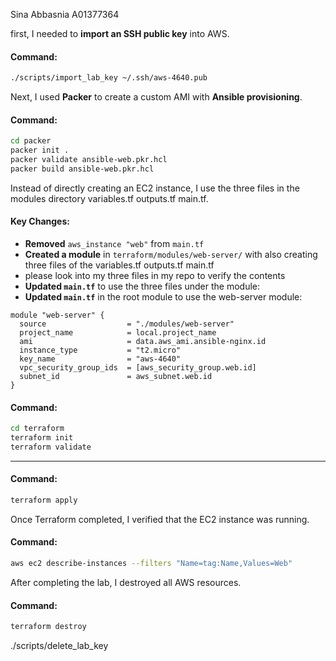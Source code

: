 Sina Abbasnia A01377364


first, I needed to **import an SSH public key** into AWS.

#### **Command:**
```bash
./scripts/import_lab_key ~/.ssh/aws-4640.pub
```


Next, I used **Packer** to create a custom AMI with **Ansible provisioning**.

#### **Command:**
```bash
cd packer
packer init .
packer validate ansible-web.pkr.hcl
packer build ansible-web.pkr.hcl
```



Instead of directly creating an EC2 instance, I use the three files in the modules directory variables.tf outputs.tf main.tf.

#### **Key Changes:**
- **Removed** `aws_instance "web"` from `main.tf`
- **Created a module** in `terraform/modules/web-server/` with also creating three files of the variables.tf outputs.tf main.tf
- please look into my three files in my repo to verify the contents 
- **Updated `main.tf`** to use the three files under the module:
- **Updated `main.tf`** in the root module to use the web-server module:

```hcl
module "web-server" {
  source                  = "./modules/web-server"
  project_name            = local.project_name
  ami                     = data.aws_ami.ansible-nginx.id
  instance_type           = "t2.micro"
  key_name                = "aws-4640"
  vpc_security_group_ids  = [aws_security_group.web.id]
  subnet_id               = aws_subnet.web.id
}
```



#### **Command:**
```bash
cd terraform
terraform init
terraform validate
```

---


#### **Command:**
```bash
terraform apply
```



Once Terraform completed, I verified that the EC2 instance was running.

#### **Command:**
```bash
aws ec2 describe-instances --filters "Name=tag:Name,Values=Web"
```



After completing the lab, I destroyed all AWS resources.

#### **Command:**
```bash
terraform destroy
```
./scripts/delete_lab_key
```




